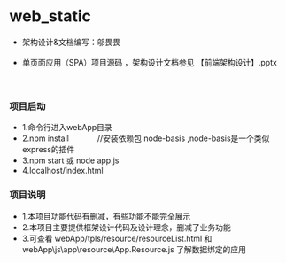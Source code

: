 # web_static
* 架构设计&文档编写：邬畏畏<br><br>
* 单页面应用（SPA）项目源码 ，架构设计文档参见 【前端架构设计】.pptx 
<br><br><br>
### 项目启动
* 1.命令行进入webApp目录
* 2.npm install             //安装依赖包 node-basis ,node-basis是一个类似express的插件
* 3.npm start 或 node app.js
* 4.localhost/index.html

### 项目说明
* 1.本项目功能代码有删减，有些功能不能完全展示
* 2.本项目主要提供框架设计代码及设计理念，删减了业务功能
* 3.可查看 webApp/tpls/resource/resourceList.html 和 webApp\js\app\resource\App.Resource.js 了解数据绑定的应用

